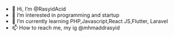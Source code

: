- 👋 Hi, I’m @RasyidAcid
- 👀 I’m interested in programming and startup
- 🌱 I’m currently learning PHP,Javascript,React JS,Flutter, Laravel
- 📫 How to reach me, my ig @mhmaddrasyid

<!---
RasyidAcid/RasyidAcid is a ✨ special ✨ repository because its `README.md` (this file) appears on your GitHub profile.
You can click the Preview link to take a look at your changes.
--->
